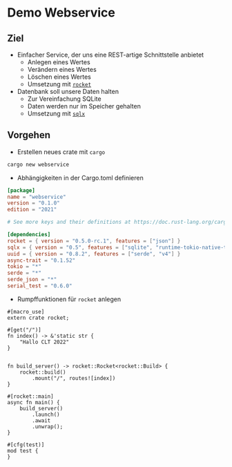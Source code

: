 # Demo Webservice

## Ziel

* Einfacher Service, der uns eine REST-artige Schnittstelle anbietet
    * Anlegen eines Wertes
    * Verändern eines Wertes
    * Löschen eines Wertes
    * Umsetzung mit [`rocket`](https://rocket.rs)
* Datenbank soll unsere Daten halten
    * Zur Vereinfachung SQLite
    * Daten werden nur im Speicher gehalten
    * Umsetzung mit [`sqlx`](https://github.com/launchbadge/sqlx)

## Vorgehen

* Erstellen neues crate mit `cargo`

```sh
cargo new webservice
```

* Abhängigkeiten in der Cargo.toml definieren

```toml
[package]
name = "webservice"
version = "0.1.0"
edition = "2021"

# See more keys and their definitions at https://doc.rust-lang.org/cargo/reference/manifest.html

[dependencies]
rocket = { version = "0.5.0-rc.1", features = ["json"] }
sqlx = { version = "0.5", features = ["sqlite", "runtime-tokio-native-tls", "uuid", "chrono"] }
uuid = { version = "0.8.2", features = ["serde", "v4"] }
async-trait = "0.1.52"
tokio = "*"
serde = "*"
serde_json = "*"
serial_test = "0.6.0"
```

* Rumpffunktionen für `rocket` anlegen

```rust,compile_fail
#[macro_use]
extern crate rocket;

#[get("/")]
fn index() -> &'static str {
    "Hallo CLT 2022"
}


fn build_server() -> rocket::Rocket<rocket::Build> {
    rocket::build()
        .mount("/", routes![index])
}

#[rocket::main]
async fn main() {
    build_server()
        .launch()
        .await
        .unwrap();
}

#[cfg(test)]
mod test {
}
```
